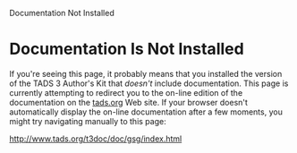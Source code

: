 Documentation Not Installed

# Documentation Is Not Installed

If you're seeing this page, it probably means that you installed the
version of the TADS 3 Author's Kit that *doesn't* include documentation.
This page is currently attempting to redirect you to the on-line edition
of the documentation on the [tads.org](http://www.tads.org) Web site. If
your browser doesn't automatically display the on-line documentation
after a few moments, you might try navigating manually to this page:  
  
<http://www.tads.org/t3doc/doc/gsg/index.html>
